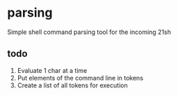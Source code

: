 # parsing
Simple shell command parsing tool for the incoming 21sh

## todo
1. Evaluate 1 char at a time
2. Put elements of the command line in tokens
3. Create a list of all tokens for execution
